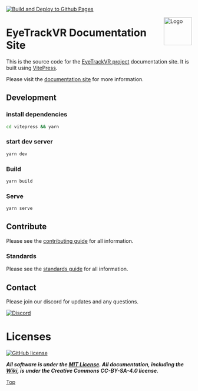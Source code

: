 [![Build and Deploy to Github Pages](https://github.com/EyeTrackVR/EyeTrackVR-Docs/actions/workflows/build_release_vitepress.yml/badge.svg)](https://github.com/EyeTrackVR/EyeTrackVR-Docs/actions/workflows/build_release_vitepress.yml)

<img src="./img/logo.png" alt="Logo" align="right" height="76"/>

# EyeTrackVR Documentation Site

This is the source code for the [EyeTrackVR project](https://github.com/EyeTrackVR) documentation site. It is built using [VitePress](https://vitepress.vuejs.org/).

Please visit the [documentation site](https://docs.eyetrackvr.dev/) for more information.

## Development

### install dependencies

```bash
cd vitepress && yarn
```

### start dev server

```bash
yarn dev
```

### Build

```bash
yarn build
```

### Serve

```bash
yarn serve
```

## Contribute

Please see the [contributing guide](./CONTRIBUTING.md) for all information.

### Standards

Please see the [standards guide](./STANDARDS.md) for all information.

## Contact

Please join our discord for updates and any questions.

[![Discord](https://discord.com/api/guilds/946212245187199026/widget.png?style=banner3)](https://discord.gg/kkXYbVykZX)

# Licenses

[![GitHub license](https://img.shields.io/github/license/EyeTrackVR/EyeTrackVR?style=plastic)](./LICENSE)

***All software is under the [MIT License](http://opensource.org/licenses/MIT).
All documentation, including the [Wiki](https://github.com/EyeTrackVR/EyeTrackVR/wiki), is under the Creative Commons CC-BY-SA-4.0 license***.

[Top](#eyetrackvr-documentation-site)
